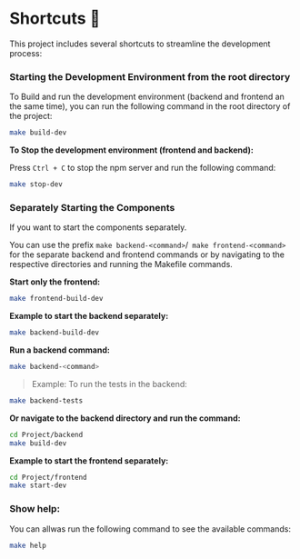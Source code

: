 # Shortcuts 🔑

This project includes several shortcuts to streamline the development process:

### Starting the Development Environment from the root directory


To Build and run the development environment (backend and frontend an the same time), you can run the following command in the root directory of the project:

```bash
make build-dev
```

**To Stop the development environment (frontend and backend):**

Press `Ctrl + C` to stop the npm server and run the following command:

```bash
make stop-dev
```

### Separately Starting the Components

If you want to start the components separately.

You can use the prefix `make backend-<command>`/` make frontend-<command>` for the separate backend and frontend commands or by navigating to the respective directories and running the Makefile commands.



 **Start only the frontend:**

```bash
make frontend-build-dev
```

**Example to start the backend separately:**

```bash
make backend-build-dev
```

  **Run a backend command:**

```bash
make backend-<command>
```

  >Example: To run the tests in the backend:

  ```bash
  make backend-tests
  ```

**Or navigate to the backend directory and run the command:**

```bash
cd Project/backend
make build-dev
```

**Example to start the frontend separately:**

```bash
cd Project/frontend
make start-dev
```

### Show help:
You can allwas run the following command to see the available commands:



```bash
make help
```

